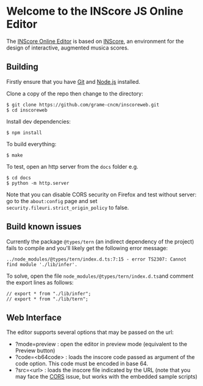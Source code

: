 
# Welcome to the INScore JS Online Editor


The [INScore Online Editor](https://grame-cncm.github.io/inscoreweb/) is based on [INScore](https://inscore.grame.fr/), an environment for the design of interactive, augmented musica scores.


## Building

Firstly ensure that you have [Git](https://git-scm.com/downloads) and [Node.js](https://nodejs.org/) installed.

Clone a copy of the repo then change to the directory:

~~~~~~
$ git clone https://github.com/grame-cncm/inscoreweb.git
$ cd inscoreweb
~~~~~~

Install dev dependencies:
~~~~~~
$ npm install
~~~~~~

To build everything: 
~~~~~~
$ make
~~~~~~

To test, open an http server from the `docs` folder e.g.
~~~~~~
$ cd docs
$ python -m http.server
~~~~~~

Note that you can disable CORS security on Firefox and test without server: go to the `about:config` page and set  `security.fileuri.strict_origin_policy` to false.


## Build known issues

Currently the package `@types/tern` (an indirect dependency of the project) fails to compile and you'll likely get the following error message:
~~~~~~
../node_modules/@types/tern/index.d.ts:7:15 - error TS2307: Cannot find module './lib/infer'.
~~~~~~
To solve, open the file `node_modules/@types/tern/index.d.ts`and comment the export lines as follows:
~~~~~~
// export * from "./lib/infer";
// export * from "./lib/tern";
~~~~~~


## Web Interface

The editor supports several options that may be passed on the url:

- ?mode=preview    : open the editor in preview mode (equivalent to the Preview button)
- ?code=&lt;b64code>  : loads the inscore code passed as argument of the code option. This code must be encoded in base 64.
- ?src=&lt;url> : loads the inscore file indicated by the URL (note that you may face the [CORS](https://developer.mozilla.org/fr/docs/Web/HTTP/CORS) issue, but works with the embedded sample scripts)

